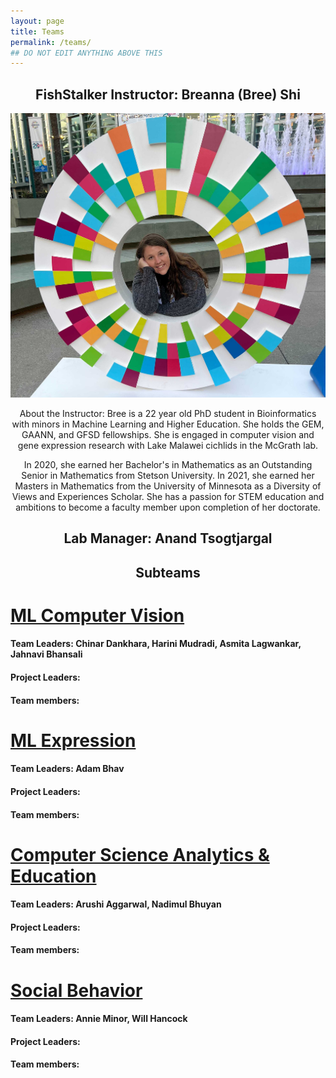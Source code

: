 ```yaml
---
layout: page
title: Teams
permalink: /teams/
## DO NOT EDIT ANYTHING ABOVE THIS
---
```


<head>
  <style>
    p {text-align: center;}
    h2 {text-align: center;}
  </style>
</head>

<h2>FishStalker Instructor:  Breanna (Bree) Shi</h2>

![picture of Bree ](/images/Bree_Bio.jpg)

<!-- <img src="/images/Bree_Bio.jpg?raw=true"  alt= "picture of Bree" width="450" height="400"> -->

<p>About the Instructor: Bree is a 22 year old PhD student in Bioinformatics with minors in Machine Learning and Higher Education. She holds the GEM, GAANN, and GFSD fellowships. She is engaged in computer vision and gene expression research with Lake Malawei cichlids in the McGrath lab.

In 2020, she earned her Bachelor's in Mathematics as an Outstanding Senior in Mathematics from Stetson University. In 2021, she earned her Masters in Mathematics from the University of Minnesota as a Diversity of Views and Experiences Scholar. She has a passion for STEM education and ambitions to become a faculty member upon completion of her doctorate.</p>

<h2>Lab Manager: Anand Tsogtjargal</h2>

<!-- need bio and image for lab manager here -->

<h2> Subteams </h2>

# [ML Computer Vision](/team_bios/MLVideo.md)

<h4>Team Leaders: Chinar Dankhara, Harini Mudradi, Asmita Lagwankar, Jahnavi Bhansali </h4>
<h4>Project Leaders:</h4>
<h4>Team members:</h4>

# [ML Expression](/team_bios/MLExpression.md)

<h4>Team Leaders: Adam Bhav </h4>
<h4>Project Leaders:</h4>
<h4>Team members:</h4>

# [Computer Science Analytics & Education](/team_bios/MathandCS.md)

<h4>Team Leaders: Arushi Aggarwal, Nadimul Bhuyan</h4>
<h4>Project Leaders:</h4>
<h4>Team members:</h4>

# [Social Behavior](/team_bios/SocialBehavior.md)

<h4>Team Leaders: Annie Minor, Will Hancock</h4>
<h4>Project Leaders:</h4>
<h4>Team members:</h4>
